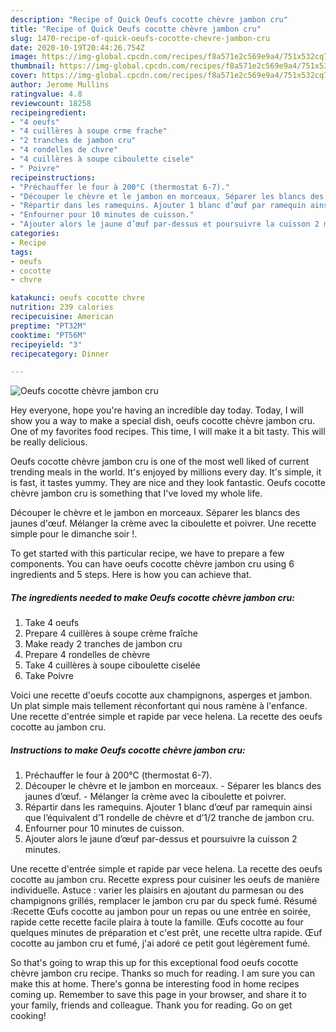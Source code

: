 ```yaml
---
description: "Recipe of Quick Oeufs cocotte chèvre jambon cru"
title: "Recipe of Quick Oeufs cocotte chèvre jambon cru"
slug: 1470-recipe-of-quick-oeufs-cocotte-chevre-jambon-cru
date: 2020-10-19T20:44:26.754Z
image: https://img-global.cpcdn.com/recipes/f8a571e2c569e9a4/751x532cq70/oeufs-cocotte-chevre-jambon-cru-photo-principale-de-la-recette.jpg
thumbnail: https://img-global.cpcdn.com/recipes/f8a571e2c569e9a4/751x532cq70/oeufs-cocotte-chevre-jambon-cru-photo-principale-de-la-recette.jpg
cover: https://img-global.cpcdn.com/recipes/f8a571e2c569e9a4/751x532cq70/oeufs-cocotte-chevre-jambon-cru-photo-principale-de-la-recette.jpg
author: Jerome Mullins
ratingvalue: 4.8
reviewcount: 18258
recipeingredient:
- "4 oeufs"
- "4 cuillères à soupe crme frache"
- "2 tranches de jambon cru"
- "4 rondelles de chvre"
- "4 cuillères à soupe ciboulette cisele"
- " Poivre"
recipeinstructions:
- "Préchauffer le four à 200°C (thermostat 6-7)."
- "Découper le chèvre et le jambon en morceaux. Séparer les blancs des jaunes d’œuf. Mélanger la crème avec la ciboulette et poivrer."
- "Répartir dans les ramequins. Ajouter 1 blanc d’œuf par ramequin ainsi que l’équivalent d’1 rondelle de chèvre et d’1/2 tranche de jambon cru."
- "Enfourner pour 10 minutes de cuisson."
- "Ajouter alors le jaune d’œuf par-dessus et poursuivre la cuisson 2 minutes."
categories:
- Recipe
tags:
- oeufs
- cocotte
- chvre

katakunci: oeufs cocotte chvre 
nutrition: 239 calories
recipecuisine: American
preptime: "PT32M"
cooktime: "PT56M"
recipeyield: "3"
recipecategory: Dinner

---
```



![Oeufs cocotte chèvre jambon cru](https://img-global.cpcdn.com/recipes/f8a571e2c569e9a4/751x532cq70/oeufs-cocotte-chevre-jambon-cru-photo-principale-de-la-recette.jpg)

Hey everyone, hope you're having an incredible day today. Today, I will show you a way to make a special dish, oeufs cocotte chèvre jambon cru. One of my favorites food recipes. This time, I will make it a bit tasty. This will be really delicious.

Oeufs cocotte chèvre jambon cru is one of the most well liked of current trending meals in the world. It's enjoyed by millions every day. It's simple, it is fast, it tastes yummy. They are nice and they look fantastic. Oeufs cocotte chèvre jambon cru is something that I've loved my whole life.

Découper le chèvre et le jambon en morceaux. Séparer les blancs des jaunes d&#39;œuf. Mélanger la crème avec la ciboulette et poivrer. Une recette simple pour le dimanche soir !.


To get started with this particular recipe, we have to prepare a few components. You can have oeufs cocotte chèvre jambon cru using 6 ingredients and 5 steps. Here is how you can achieve that.

<!--inarticleads1-->

##### The ingredients needed to make Oeufs cocotte chèvre jambon cru:

1. Take 4 oeufs
1. Prepare 4 cuillères à soupe crème fraîche
1. Make ready 2 tranches de jambon cru
1. Prepare 4 rondelles de chèvre
1. Take 4 cuillères à soupe ciboulette ciselée
1. Take  Poivre


Voici une recette d&#39;oeufs cocotte aux champignons, asperges et jambon. Un plat simple mais tellement réconfortant qui nous ramène à l&#39;enfance. Une recette d&#39;entrée simple et rapide par vece helena. La recette des oeufs cocotte au jambon cru. 

<!--inarticleads2-->

##### Instructions to make Oeufs cocotte chèvre jambon cru:

1. Préchauffer le four à 200°C (thermostat 6-7).
1. Découper le chèvre et le jambon en morceaux. - Séparer les blancs des jaunes d’œuf. - Mélanger la crème avec la ciboulette et poivrer.
1. Répartir dans les ramequins. Ajouter 1 blanc d’œuf par ramequin ainsi que l’équivalent d’1 rondelle de chèvre et d’1/2 tranche de jambon cru.
1. Enfourner pour 10 minutes de cuisson.
1. Ajouter alors le jaune d’œuf par-dessus et poursuivre la cuisson 2 minutes.


Une recette d&#39;entrée simple et rapide par vece helena. La recette des oeufs cocotte au jambon cru. Recette express pour cuisiner les oeufs de manière individuelle. Astuce : varier les plaisirs en ajoutant du parmesan ou des champignons grillés, remplacer le jambon cru par du speck fumé. Résumé :Recette Œufs cocotte au jambon pour un repas ou une entrée en soirée, rapide cette recette facile plaira à toute la famille. Œufs cocotte au four quelques minutes de préparation et c&#39;est prêt, une recette ultra rapide. Œuf cocotte au jambon cru et fumé, j&#39;ai adoré ce petit gout légèrement fumé. 

So that's going to wrap this up for this exceptional food oeufs cocotte chèvre jambon cru recipe. Thanks so much for reading. I am sure you can make this at home. There's gonna be interesting food in home recipes coming up. Remember to save this page in your browser, and share it to your family, friends and colleague. Thank you for reading. Go on get cooking!
